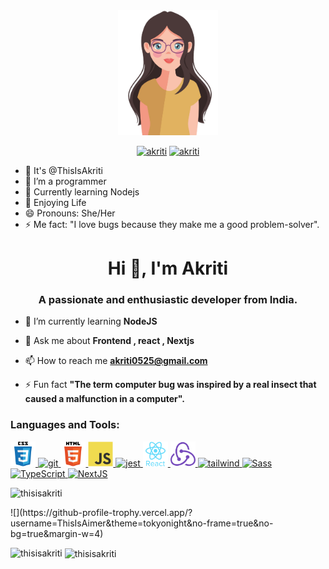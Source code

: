 <div align="center">
    <img src="imgCartoon.png" height="200" />
    <p align="">
        <a href="https://twitter.com/Akriti06005" target="blank"><img src="https://img.shields.io/twitter/url?color=blue&label=Twitter&url=https%3A%2F%2Fimg.shields.io%2Ftwitter%2Furl%3Fcolor%3Dblue%26label%3DTwitter" alt="akriti" height="20"  /></a>
        <a href="https://linkedin.com/in/akriti-1447b02b9/" target="blank"><img src="https://img.shields.io/badge/Linkedin-0077b5?style=flat&logo=linkedin" alt="akriti" height="20" /></a>
    </p>

</div>

- 👋 It's @ThisIsAkriti
- 👀 I’m a programmer
- 🌱 Currently learning Nodejs
- 💞️ Enjoying Life
- 😄 Pronouns: She/Her
- ⚡ Me fact: "I love bugs because they make me a good problem-solver".

<h1 align="center">Hi 👋, I'm Akriti</h1>
<h3 align="center">A passionate and enthusiastic developer from India.</h3>

- 🌱 I’m currently learning **NodeJS**

- 💬 Ask me about **Frontend , react , Nextjs**

- 📫 How to reach me **akriti0525@gmail.com**

- ⚡ Fun fact **"The term computer bug was inspired by a real insect that caused a malfunction in a computer".**

<h3 align="left">Languages and Tools:</h3>
<p align="left"> <a href="https://www.w3schools.com/css/" target="_blank" rel="noreferrer"> <img src="https://raw.githubusercontent.com/devicons/devicon/master/icons/css3/css3-original-wordmark.svg" alt="css3" width="40" height="40"/> </a> <a href="https://git-scm.com/" target="_blank" rel="noreferrer"> <img src="https://www.vectorlogo.zone/logos/git-scm/git-scm-icon.svg" alt="git" width="40" height="40"/> </a> <a href="https://www.w3.org/html/" target="_blank" rel="noreferrer"> <img src="https://raw.githubusercontent.com/devicons/devicon/master/icons/html5/html5-original-wordmark.svg" alt="html5" width="40" height="40"/> </a> <a href="https://developer.mozilla.org/en-US/docs/Web/JavaScript" target="_blank" rel="noreferrer"> <img src="https://raw.githubusercontent.com/devicons/devicon/master/icons/javascript/javascript-original.svg" alt="javascript" width="40" height="40"/> </a> <a href="https://jestjs.io" target="_blank" rel="noreferrer"> <img src="https://www.vectorlogo.zone/logos/jestjsio/jestjsio-icon.svg" alt="jest" width="40" height="40"/> </a> <a href="https://reactjs.org/" target="_blank" rel="noreferrer"> <img src="https://raw.githubusercontent.com/devicons/devicon/master/icons/react/react-original-wordmark.svg" alt="react" width="40" height="40"/> </a> <a href="https://redux.js.org" target="_blank" rel="noreferrer"> <img src="https://raw.githubusercontent.com/devicons/devicon/master/icons/redux/redux-original.svg" alt="redux" width="40" height="40"/> </a> <a href="https://tailwindcss.com/" target="_blank" rel="noreferrer"> <img src="https://www.vectorlogo.zone/logos/tailwindcss/tailwindcss-icon.svg" alt="tailwind" width="40" height="40"/> </a>
<a href="https://sass-lang.com/" target="_blank" rel="noreferrer"> <img src="https://www.vectorlogo.zone/logos/sass-lang/sass-lang-ar21.svg" alt="Sass" width="70" height="40"/> </a>
<a href="https://www.typescriptlang.org/" target="_blank" rel="noreferrer"> <img src="https://www.vectorlogo.zone/logos/typescriptlang/typescriptlang-ar21.svg" alt="TypeScript" width="80" height="40"/> </a>
<a href="https://nextjs.org/" target="_blank" rel="noreferrer"> <img src="https://www.vectorlogo.zone/logos/nextjs/nextjs-ar21.svg" alt="NextJS" width="80" height="40"/> </a></p>

<p align="left"> <img src="https://komarev.com/ghpvc/?username=thisisakriti&label=Profile%20views&color=0e75b6&style=flat" alt="thisisakriti" /> </p>
![](https://github-profile-trophy.vercel.app/?username=ThisIsAimer&theme=tokyonight&no-frame=true&no-bg=true&margin-w=4)

<p><img align="left" src="https://github-readme-stats.vercel.app/api/top-langs?username=thisisakriti&show_icons=true&locale=en&layout=compact" alt="thisisakriti" /></p>

<p>&nbsp;<img align="center" src="https://github-readme-stats.vercel.app/api?username=thisisakriti&show_icons=true&locale=en" alt="thisisakriti" /></p>

<!---
ThisIsAkriti/ThisIsAkriti is a ✨ special ✨ repository because its `README.md` (this file) appears on your GitHub profile.
You can click the Preview link to take a look at your changes.
--->
